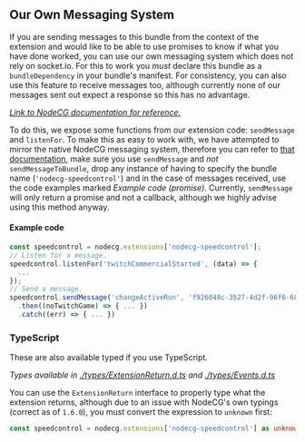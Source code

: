 ## Our Own Messaging System

If you are sending messages to this bundle from the context of the extension and would like to be able to use promises to know if what you have done worked, you can use our own messaging system which does not rely on socket.io. For this to work you *must* declare this bundle as a `bundleDependency` in your bundle's manifest. For consistency, you can also use this feature to receive messages too, although currently none of our messages sent out expect a response so this has no advantage.

*[Link to NodeCG documentation for reference.](https://nodecg.com/NodeCG.html#extensions)*

To do this, we expose some functions from our extension code: `sendMessage` and `listenFor`. To make this as easy to work with, we have attempted to mirror the native NodeCG messaging system, therefore you can refer to [that documentation](./NodeCG-Messages.md), make sure you use `sendMessage` and *not* `sendMessageToBundle`, drop any instance of having to specify the bundle name (`'nodecg-speedcontrol'`) and in the case of messages received, use the code examples marked *Example code (promise)*. Currently, `sendMessage` will only return a promise and not a callback, although we highly advise using this method anyway.

#### Example code
```javascript
const speedcontrol = nodecg.extensions['nodecg-speedcontrol'];
// Listen for a message.
speedcontrol.listenFor('twitchCommercialStarted', (data) => {
  ...
});
// Send a message.
speedcontrol.sendMessage('changeActiveRun', 'f926048c-3527-4d2f-96f6-680b81bf06e6')
  .then((noTwitchGame) => { ... })
  .catch((err) => { ... })
```

### TypeScript

These are also available typed if you use TypeScript.

*Types available in [./types/ExtensionReturn.d.ts](../../types/ExtensionReturn.d.ts) and [./types/Events.d.ts](../../types/Events.d.ts)*

You can use the `ExtensionReturn` interface to properly type what the extension returns, although due to an issue with NodeCG's own typings (correct as of `1.6.0`), you must convert the expression to `unknown` first:
```typescript
const speedcontrol = nodecg.extensions['nodecg-speedcontrol'] as unknown as ExtensionReturn;
```
